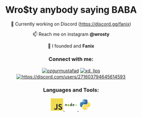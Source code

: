 <div align="center">
    <h1>Wro$ty anybody saying BABA</h1>
  
  
  🔭 Currently working on Discord (https://discord.gg/fanix)
  
  📫 Reach me on instagram **@wrosty**

  🤗 I founded and **Fanix**
  
  <h3 align="center">Connect with me:</h3>
  <p align="center">
  <a href="https://instagram.com/wrosty" target="blank"><img align="center" src="https://raw.githubusercontent.com/rahuldkjain/github-profile-readme-generator/master/src/images/icons/Social/instagram.svg" alt="ozgurmustafad" height="30" width="40" /></a>
  <a href="https://www.youtube.com/@wrostyy" target="blank"><img align="center" src="https://raw.githubusercontent.com/rahuldkjain/github-profile-readme-generator/master/src/images/icons/Social/youtube.svg" alt="xd. lips" height="30" width="40" /></a>
  <a href="https://discord.com/users/681082834714099722" target="blank"><img align="center" src="https://raw.githubusercontent.com/rahuldkjain/github-profile-readme-generator/master/src/images/icons/Social/discord.svg" alt="https://discord.com/users/271603794645614593" height="30" width="40" /></a>
  </p>
  
  <h3 align="center">Languages and Tools:</h3>
  <p align="center">  <a href="https://developer.mozilla.org/en-US/docs/Web/JavaScript" target="_blank" rel="noreferrer"> <img src="https://raw.githubusercontent.com/devicons/devicon/master/icons/javascript/javascript-original.svg" alt="javascript" width="40" height="40"/> </a> <a href="https://nodejs.org" target="_blank" rel="noreferrer"> <img src="https://raw.githubusercontent.com/devicons/devicon/master/icons/nodejs/nodejs-original-wordmark.svg" alt="nodejs" width="40" height="40"/> </a> <a href="https://www.photoshop.com/en" target="_blank" rel="noreferrer"> <a href="https://www.python.org" target="_blank" rel="noreferrer"> <img src="https://raw.githubusercontent.com/devicons/devicon/master/icons/python/python-original.svg" alt="python" width="40" height="40"/> </a> 
 
